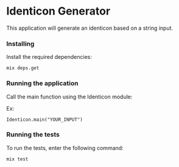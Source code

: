 # Identicon Generator 

This application will generate an identicon based on a string input. 

### Installing

Install the required dependencies:

```
mix deps.get
```

### Running the application

Call the main function using the Identicon module:

Ex:

```
Identicon.main("YOUR_INPUT")
```

### Running the tests

To run the tests, enter the following command:

```
mix test
```





